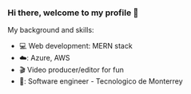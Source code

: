 ### Hi there, welcome to my profile 👋 

My background and skills:
- :computer: Web development: MERN stack
- ☁️: Azure, AWS
- 🎬 Video producer/editor for fun
- 🏫: Software engineer - Tecnologico de Monterrey 

